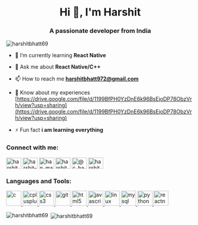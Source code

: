 <h1 align="center">Hi 👋, I'm Harshit</h1>
<h3 align="center">A passionate developer from India</h3>

<p align="left"> <img src="https://komarev.com/ghpvc/?username=harshitbhatt69&label=Profile%20views&color=0e75b6&style=flat" alt="harshitbhatt69" /> </p>

- 🌱 I’m currently learning **React Native**

- 💬 Ask me about **React Native/C++**

- 📫 How to reach me **harshitbhatt972@gmail.com**

- 📄 Know about my experiences [https://drive.google.com/file/d/1199BfPH0YzDnE6k96BsEjoDP78ObzVrh/view?usp=sharing](https://drive.google.com/file/d/1199BfPH0YzDnE6k96BsEjoDP78ObzVrh/view?usp=sharing)

- ⚡ Fun fact **i am learning everything**

<h3 align="left">Connect with me:</h3>
<p align="left">
<a href="https://dev.to/harshitbhatt69" target="blank"><img align="center" src="https://cdn.jsdelivr.net/npm/simple-icons@3.0.1/icons/dev-dot-to.svg" alt="harshitbhatt69" height="30" width="40" /></a>
<a href="https://linkedin.com/in/harshit-bhatt-119b30186" target="blank"><img align="center" src="https://cdn.jsdelivr.net/npm/simple-icons@3.0.1/icons/linkedin.svg" alt="harshit-bhatt-119b30186" height="30" width="40" /></a>
<a href="https://instagram.com/han_mai_he_hu" target="blank"><img align="center" src="https://cdn.jsdelivr.net/npm/simple-icons@3.0.1/icons/instagram.svg" alt="han_mai_he_hu" height="30" width="40" /></a>
<a href="https://www.codechef.com/users/harshitbhatt69" target="blank"><img align="center" src="https://cdn.jsdelivr.net/npm/simple-icons@3.1.0/icons/codechef.svg" alt="harshitbhatt69" height="30" width="40" /></a>
<a href="https://www.hackerrank.com/@c_harshit_34" target="blank"><img align="center" src="https://cdn.jsdelivr.net/npm/simple-icons@3.0.1/icons/hackerrank.svg" alt="@c_harshit_34" height="30" width="40" /></a>
<a href="https://codeforces.com/profile/harshitbhatt" target="blank"><img align="center" src="https://cdn.jsdelivr.net/npm/simple-icons@3.0.1/icons/codeforces.svg" alt="harshitbhatt" height="30" width="40" /></a>
</p>

<h3 align="left">Languages and Tools:</h3>
<p align="left"> <a href="https://www.cprogramming.com/" target="_blank"> <img src="https://devicons.github.io/devicon/devicon.git/icons/c/c-original.svg" alt="c" width="40" height="40"/> </a> <a href="https://www.w3schools.com/cpp/" target="_blank"> <img src="https://devicons.github.io/devicon/devicon.git/icons/cplusplus/cplusplus-original.svg" alt="cplusplus" width="40" height="40"/> </a> <a href="https://www.w3schools.com/css/" target="_blank"> <img src="https://devicons.github.io/devicon/devicon.git/icons/css3/css3-original-wordmark.svg" alt="css3" width="40" height="40"/> </a> <a href="https://git-scm.com/" target="_blank"> <img src="https://www.vectorlogo.zone/logos/git-scm/git-scm-icon.svg" alt="git" width="40" height="40"/> </a> <a href="https://www.w3.org/html/" target="_blank"> <img src="https://devicons.github.io/devicon/devicon.git/icons/html5/html5-original-wordmark.svg" alt="html5" width="40" height="40"/> </a> <a href="https://developer.mozilla.org/en-US/docs/Web/JavaScript" target="_blank"> <img src="https://devicons.github.io/devicon/devicon.git/icons/javascript/javascript-original.svg" alt="javascript" width="40" height="40"/> </a> <a href="https://www.linux.org/" target="_blank"> <img src="https://devicons.github.io/devicon/devicon.git/icons/linux/linux-original.svg" alt="linux" width="40" height="40"/> </a> <a href="https://www.mysql.com/" target="_blank"> <img src="https://devicons.github.io/devicon/devicon.git/icons/mysql/mysql-original-wordmark.svg" alt="mysql" width="40" height="40"/> </a> <a href="https://www.python.org" target="_blank"> <img src="https://devicons.github.io/devicon/devicon.git/icons/python/python-original.svg" alt="python" width="40" height="40"/> </a> <a href="https://reactnative.dev/" target="_blank"> <img src="https://reactnative.dev/img/header_logo.svg" alt="reactnative" width="40" height="40"/> </a> </p>

<p><img align="left" src="https://github-readme-stats.vercel.app/api/top-langs?username=harshitbhatt69&show_icons=true&locale=en&layout=compact" alt="harshitbhatt69" /></p>

<p>&nbsp;<img align="center" src="https://github-readme-stats.vercel.app/api?username=harshitbhatt69&show_icons=true&locale=en" alt="harshitbhatt69" /></p>
